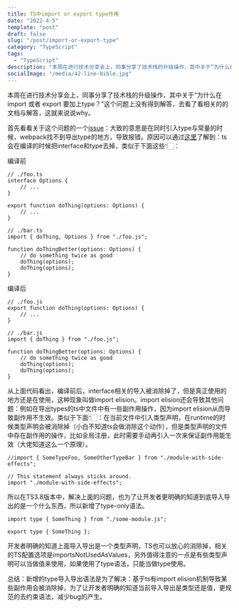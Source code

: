 ```yaml
---
title: TS中import or export type作用
date: "2022-4-5"
template: "post"
draft: false
slug: "/post/import-or-export-type"
category: "TypeScript"
tags:
  - "TypeScript"
description: "本周在进行技术分享会上，同事分享了技术栈的升级操作，其中关于“为什么在import 或者 export 要加上type？”这个问题上没有得到解答，本着好奇之心，去看了看相关的的文档与解答，这就来说说why"
socialImage: "/media/42-line-bible.jpg"
---
```


本周在进行技术分享会上，同事分享了技术栈的升级操作，其中关于“为什么在import 或者 export 要加上type？”这个问题上没有得到解答，去看了看相关的的文档与解答，这就来说说why。 

首先看看关于这个问题的一个[issue](https://github.com/webpack/webpack/issues/7378)：大致的意思是在同时引入type与常量的时候，webpack找不到导出type的地方，导致报错。原因可以通过[这里](https://devblogs.microsoft.com/typescript/announcing-typescript-3-8-beta/#type-only-imports-exports)了解到：ts会在编译的时候把interface和type去掉，类似于下面这些👇🏻：

编译前
```
// ./foo.ts
interface Options {
    // ...
}

export function doThing(options: Options) {
    // ...
}

// ./bar.ts
import { doThing, Options } from "./foo.js";

function doThingBetter(options: Options) {
    // do something twice as good
    doThing(options);
    doThing(options);
}
```
编译后
```
// ./foo.js
export function doThing(options: Options) {
    // ...
}

// ./bar.js
import { doThing } from "./foo.js";

function doThingBetter(options: Options) {
    // do something twice as good
    doThing(options);
    doThing(options);
}

```
从上面代码看出，编译前后，interface相关的导入被消除掉了，但是真正使用的地方还是在使用，这种现象叫做import elision。import elision还会导致其他问题：例如在导出types的ts中文件中有一些副作用操作，因为import elision从而导致副作用不生效。类似于下面👇🏻：在当前文件中引入类型声明，在runtime的时候类型声明会被消除掉（小白不知道ts会做消除这个动作），但是类型声明的文件中存在副作用的操作，比如全局注册，此时需要手动再引入一次来保证副作用能生效（大佬知道这么一个原理）。
```
//import { SomeTypeFoo, SomeOtherTypeBar } from "./module-with-side-effects";

// This statement always sticks around.
import "./module-with-side-effects";
```

所以在TS3.8版本中，解决上面的问题，也为了让开发者更明确的知道到底导入导出的是一个什么东西，所以新增了type-only语法。  

```
import type { SomeThing } from "./some-module.js";

export type { SomeThing };
```
开发者明确的知道上面导入导出是一个类型声明，TS也可以放心的消除掉，相关的TS配置选项是importsNotUsedAsValues，另外值得注意的一点是有些类型声明可以当做值来使用，如果使用了type语法，只能当做type使用。

总结：新增的type导入导出语法是为了解决：基于ts有import elision机制导致某些副作用会被消除掉，为了让开发者明确的知道当前导入导出是类型还是值，更规范的去约束语法，减少bug的产生。
